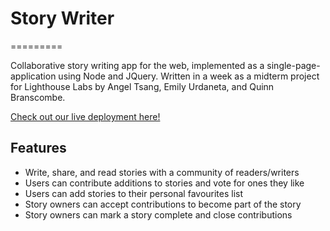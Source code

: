 # Story Writer
=========

Collaborative story writing app for the web, implemented as a single-page-application using Node and JQuery. Written in a week as a midterm project for Lighthouse Labs by Angel Tsang, Emily Urdaneta, and Quinn Branscombe.

[Check out our live deployment here!](https://story-writer.herokuapp.com/login/1)

## Features

- Write, share, and read stories with a community of readers/writers
- Users can contribute additions to stories and vote for ones they like
- Users can add stories to their personal favourites list
- Story owners can accept contributions to become part of the story
- Story owners can mark a story complete and close contributions
